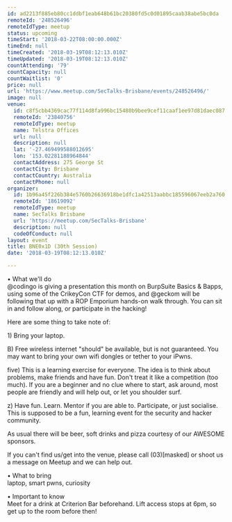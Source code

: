 ```yaml
---
id: ad2213f885eb80cc1ddbf1eab648b61bc20380fd5c0d01895caab38abe5bc0da
remoteId: '248526496'
remoteIdType: meetup
status: upcoming
timeStart: '2018-03-22T08:00:00.000Z'
timeEnd: null
timeCreated: '2018-03-19T08:12:13.010Z'
timeUpdated: '2018-03-19T08:12:13.010Z'
countAttending: '79'
countCapacity: null
countWaitlist: '0'
price: null
url: 'https://www.meetup.com/SecTalks-Brisbane/events/248526496/'
image: null
venue:
  id: c8f5cbb4369cac77f114d8fa996bc15480b9bee9cef11caaf1ee97d81daec087
  remoteId: '23840756'
  remoteIdType: meetup
  name: Telstra Offices
  url: null
  description: null
  lat: '-27.469499588012695'
  lon: '153.02281188964844'
  contactAddress: 275 George St
  contactCity: Brisbane
  contactCountry: Australia
  contactPhone: null
organizer:
  id: 1b96a45f226b384e5760b26636918be1dfc1a42513aabbc185596067eeb2a760
  remoteId: '18619092'
  remoteIdType: meetup
  name: SecTalks Brisbane
  url: 'https://meetup.com/SecTalks-Brisbane'
  description: null
  codeOfConduct: null
layout: event
title: BNE0x1D (30th Session)
date: '2018-03-19T08:12:13.010Z'

---
```

<p>• What we'll do<br/>@codingo is giving a presentation this month on BurpSuite Basics &amp; Bapps, using some of the CrikeyCon CTF for demos, and @geckom will be following that up with a ROP Emporium hands-on walk through. You can sit in and follow along, or participate in the hacking!</p> <p>Here are some thing to take note of:</p> <p>1) Bring your laptop.</p> <p>B) Free wireless internet "should" be available, but is not guaranteed. You may want to bring your own wifi dongles or tether to your iPwns.</p> <p>five) This is a learning exercise for everyone. The idea is to think about problems, make friends and have fun. Don't treat it like a competition (too much). If you are a beginner and no clue where to start, ask around, most people are friendly and will help out, or let you shoulder surf.</p> <p>z) Have fun. Learn. Mentor if you are able to. Participate, or just socialise. This is supposed to be a fun, learning event for the security and hacker community.</p> <p>As usual there will be beer, soft drinks and pizza courtesy of our AWESOME sponsors.</p> <p>If you can't find us/get into the venue, please call (03)[masked] or shoot us a message on Meetup and we can help out.</p> <p>• What to bring<br/>laptop, smart pwns, curiosity</p> <p>• Important to know<br/>Meet for a drink at Criterion Bar beforehand. Lift access stops at 6pm, so get up to the room before then!</p>
